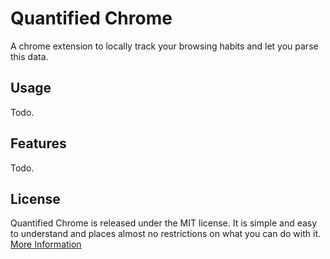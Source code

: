 # Quantified Chrome

A chrome extension to locally track your browsing habits and let you parse this data.


## Usage

Todo.


## Features

Todo.


## License

Quantified Chrome is released under the MIT license. It is simple and easy to understand and places almost no restrictions on what you can do with it.
[More Information](http://en.wikipedia.org/wiki/MIT_License)

